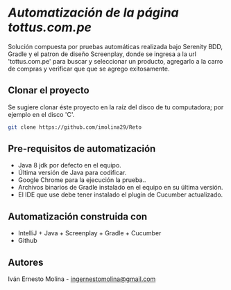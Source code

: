 # *Automatización de la página tottus.com.pe*

Solución compuesta por pruebas automáticas realizada bajo Serenity BDD, Gradle y el patron de diseño Screenplay, donde se ingresa a la url 'tottus.com.pe' para buscar y seleccionar un producto, agregarlo a la carro de compras y verificar que que se agrego exitosamente.

## Clonar el proyecto
Se sugiere clonar éste proyecto en la raíz del disco de tu computadora; por ejemplo en el disco 'C'. 
```bash
git clone https://github.com/imolina29/Reto
```

## Pre-requisitos de automatización
- Java 8  jdk por defecto en el equipo.
- Última versión de Java para codificar.
- Google Chrome para la ejecución la prueba..
- Archivos binarios de Gradle instalado en el equipo en su última versión.
- El IDE que use debe tener instalado el plugin de Cucumber actualizado.

## Automatización construida con
- IntelliJ + Java + Screenplay + Gradle + Cucumber
- Github

## Autores
Iván Ernesto Molina - ingernestomolina@gmail.com
